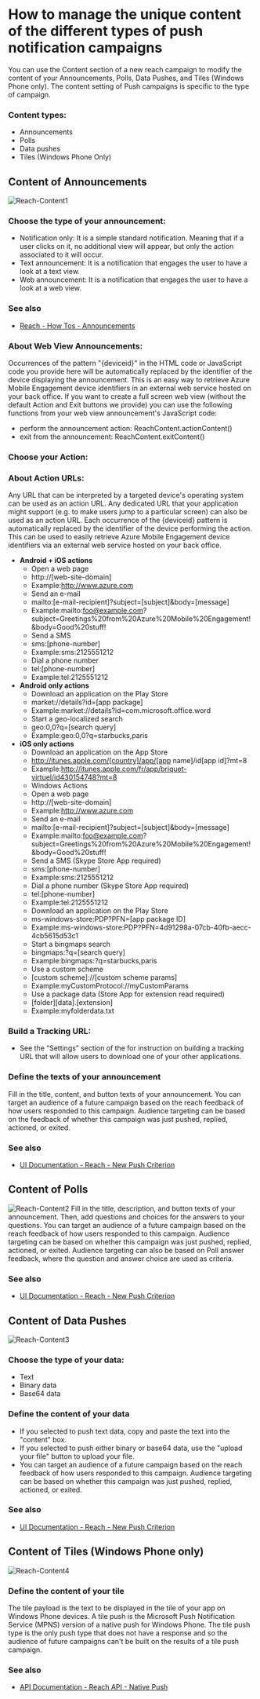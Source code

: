 <properties 
   pageTitle="Azure Mobile Engagement User Interface - Reach Content" 
   description="Learn how to manage the unique content of the different types of push notification campaigns in Azure Mobile Engagement" 
   services="mobile-engagement" 
   documentationCenter="" 
   authors="piyushjo" 
   manager="dwrede" 
   editor=""/>

<tags
   ms.service="mobile-engagement"
   ms.devlang="na"
   ms.topic="article"
   ms.tgt_pltfrm="mobile-multiple"
   ms.workload="mobile" 
   ms.date="08/10/2015"
   ms.author="piyushjo"/>

# How to manage the unique content of the different types of push notification campaigns
 
You can use the Content section of a new reach campaign to modify the content of your Announcements, Polls, Data Pushes, and Tiles (Windows Phone only). The content setting of Push campaigns is specific to the type of campaign. 
 
### Content types:
- Announcements
- Polls
- Data pushes
- Tiles (Windows Phone Only)
 
## Content of Announcements
 ![Reach-Content1][30] 

### Choose the type of your announcement:
-    Notification only: It is a simple standard notification. Meaning that if a user clicks on it, no additional view will appear, but only the action associated to it will occur.
-    Text announcement: It is a notification that engages the user to have a look at a text view.
-    Web announcement: It is a notification that engages the user to have a look at a web view.

### See also
- [Reach - How Tos - Announcements][Link 3] 

### About Web View Announcements:
Occurrences of the pattern "{deviceid}" in the HTML code or JavaScript code you provide here will be automatically replaced by the identifier of the device displaying the announcement. This is an easy way to retrieve Azure Mobile Engagement device identifiers in an external web service hosted on your back office.
If you want to create a full screen web view (without the default Action and Exit buttons we provide) you can use the following functions from your web view announcement's JavaScript code: 

-    perform the announcement action: ReachContent.actionContent()
-    exit from the announcement: ReachContent.exitContent()
 
### Choose your Action:

### About Action URLs:
Any URL that can be interpreted by a targeted device's operating system can be used as an action URL.
Any dedicated URL that your application might support (e.g. to make users jump to a particular screen) can also be used as an action URL.
Each occurrence of the {deviceid} pattern is automatically replaced by the identifier of the device performing the action. This can be used to easily retrieve Azure Mobile Engagement device identifiers via an external web service hosted on your back office.

- **Android + iOS actions**
    - Open a web page
    - http://\[web-site-domain\] 
    - Example:http://www.azure.com
    - Send an e-mail
    - mailto:\[e-mail-recipient\]?subject=\[subject\]&body=\[message\] 
    - Example:mailto:foo@example.com?subject=Greetings%20from%20Azure%20Mobile%20Engagement!&body=Good%20stuff!
    - Send a SMS
    - sms:\[phone-number\] 
    - Example:sms:2125551212
    - Dial a phone number
    - tel:\[phone-number\] 
    - Example:tel:2125551212
- **Android only actions**
    - Download an application on the Play Store
    - market://details?id=\[app package\] 
    - Example:market://details?id=com.microsoft.office.word
    - Start a geo-localized search
    - geo:0,0?q=\[search query\] 
    - Example:geo:0,0?q=starbucks,paris
- **iOS only actions**
    - Download an application on the App Store
    - http://itunes.apple.com/[country]/app/[app name]/id[app id]?mt=8 
    - Example:http://itunes.apple.com/fr/app/briquet-virtuel/id430154748?mt=8
    - Windows Actions
    - Open a web page
    - http://\[web-site-domain\] 
    - Example:http://www.azure.com
    - Send an e-mail
    - mailto:\[e-mail-recipient\]?subject=\[subject\]&body=\[message\] 
    - Example:mailto:foo@example.com?subject=Greetings%20from%20Azure%20Mobile%20Engagement!&body=Good%20stuff!
    - Send a SMS (Skype Store App required)
    - sms:\[phone-number\] 
    - Example:sms:2125551212
    - Dial a phone number (Skype Store App required)
    - tel:\[phone-number\] 
    - Example:tel:2125551212
    - Download an application on the Play Store
    - ms-windows-store:PDP?PFN=\[app package ID\] 
    - Example:ms-windows-store:PDP?PFN=4d91298a-07cb-40fb-aecc-4cb5615d53c1
    - Start a bingmaps search
    - bingmaps:?q=\[search query\] 
    - Example:bingmaps:?q=starbucks,paris
    - Use a custom scheme
    - \[custom scheme\]://\[custom scheme params\] 
    - Example:myCustomProtocol://myCustomParams
    - Use a package data (Store App for extension read required)
    - \[folder\]\[data\].\[extension\] 
    - Example:myfolderdata.txt
 
### Build a Tracking URL:
-    See the “Settings” section of the <UI Documentation> for instruction on building a tracking URL that will allow users to download one of your other applications.
 
### Define the texts of your announcement
Fill in the title, content, and button texts of your announcement. 
You can target an audience of a future campaign based on the reach feedback of how users responded to this campaign. Audience targeting can be based on the feedback of whether this campaign was just pushed, replied, actioned, or exited.

### See also
- [UI Documentation - Reach - New Push Criterion][Link 28]

## Content of Polls
![Reach-Content2][31] 
Fill in the title, description, and button texts of your announcement. 
Then, add questions and choices for the answers to your questions.
You can target an audience of a future campaign based on the reach feedback of how users responded to this campaign. Audience targeting can be based on whether this campaign was just pushed, replied, actioned, or exited. Audience targeting can also be based on Poll answer feedback, where the question and answer choice are used as criteria.

### See also
- [UI Documentation - Reach - New Push Criterion][Link 28]
 
## Content of Data Pushes
![Reach-Content3][32] 

### Choose the type of your data:
- Text
- Binary data
- Base64 data

### Define the content of your data
- If you selected to push text data, copy and paste the text into the "content" box.
- If you selected to push either binary or base64 data, use the "upload your file" button to upload your file.
- You can target an audience of a future campaign based on the reach feedback of how users responded to this campaign. Audience targeting can be based on whether this campaign was just pushed, replied, actioned, or exited.

### See also
- [UI Documentation - Reach - New Push Criterion][Link 28]

## Content of Tiles (Windows Phone only)
![Reach-Content4][33]

### Define the content of your tile
The tile payload is the text to be displayed in the tile of your app on Windows Phone devices.
A tile push is the Microsoft Push Notification Service (MPNS) version of a native push for Windows Phone. The tile push type is the only push type that does not have a response and so the audience of future campaigns can't be built on the results of a tile push campaign. 

### See also
- [API Documentation - Reach API - Native Push][Link 4]

<!--Image references-->
[1]: ./media/mobile-engagement-user-interface-navigation/navigation1.png
[2]: ./media/mobile-engagement-user-interface-home/home1.png
[3]: ./media/mobile-engagement-user-interface-home/home2.png
[4]: ./media/mobile-engagement-user-interface-home/home3.png
[5]: ./media/mobile-engagement-user-interface-home/home4.png
[6]: ./media/mobile-engagement-user-interface-home/home5.png
[7]: ./media/mobile-engagement-user-interface-my-account/myaccount1.png
[8]: ./media/mobile-engagement-user-interface-my-account/myaccount2.png
[9]: ./media/mobile-engagement-user-interface-my-account/myaccount3.png
[10]: ./media/mobile-engagement-user-interface-analytics/analytics1.png
[11]: ./media/mobile-engagement-user-interface-analytics/analytics2.png
[12]: ./media/mobile-engagement-user-interface-analytics/analytics3.png
[13]: ./media/mobile-engagement-user-interface-analytics/analytics4.png
[14]: ./media/mobile-engagement-user-interface-monitor/monitor1.png
[15]: ./media/mobile-engagement-user-interface-monitor/monitor2.png
[16]: ./media/mobile-engagement-user-interface-monitor/monitor3.png
[17]: ./media/mobile-engagement-user-interface-monitor/monitor4.png
[18]: ./media/mobile-engagement-user-interface-reach/reach1.png
[19]: ./media/mobile-engagement-user-interface-reach/reach2.png
[20]: ./media/mobile-engagement-user-interface-reach-campaign/Reach-Campaign1.png
[21]: ./media/mobile-engagement-user-interface-reach-campaign/Reach-Campaign2.png
[22]: ./media/mobile-engagement-user-interface-reach-campaign/Reach-Campaign3.png
[23]: ./media/mobile-engagement-user-interface-reach-campaign/Reach-Campaign4.png
[24]: ./media/mobile-engagement-user-interface-reach-campaign/Reach-Campaign5.png
[25]: ./media/mobile-engagement-user-interface-reach-campaign/Reach-Campaign6.png
[26]: ./media/mobile-engagement-user-interface-reach-campaign/Reach-Campaign7.png
[27]: ./media/mobile-engagement-user-interface-reach-campaign/Reach-Campaign8.png
[28]: ./media/mobile-engagement-user-interface-reach-campaign/Reach-Campaign9.png
[29]: ./media/mobile-engagement-user-interface-reach-criterion/Reach-Criterion1.png
[30]: ./media/mobile-engagement-user-interface-reach-content/Reach-Content1.png
[31]: ./media/mobile-engagement-user-interface-reach-content/Reach-Content2.png
[32]: ./media/mobile-engagement-user-interface-reach-content/Reach-Content3.png
[33]: ./media/mobile-engagement-user-interface-reach-content/Reach-Content4.png
[34]: ./media/mobile-engagement-user-interface-dashboard/dashboard1.png
[35]: ./media/mobile-engagement-user-interface-segments/segments1.png
[36]: ./media/mobile-engagement-user-interface-segments/segments2.png
[37]: ./media/mobile-engagement-user-interface-segments/segments3.png
[38]: ./media/mobile-engagement-user-interface-segments/segments4.png
[39]: ./media/mobile-engagement-user-interface-segments/segments5.png
[40]: ./media/mobile-engagement-user-interface-segments/segments6.png
[41]: ./media/mobile-engagement-user-interface-segments/segments7.png
[42]: ./media/mobile-engagement-user-interface-segments/segments8.png
[43]: ./media/mobile-engagement-user-interface-segments/segments9.png
[44]: ./media/mobile-engagement-user-interface-segments/segments10.png
[45]: ./media/mobile-engagement-user-interface-segments/segments11.png
[46]: ./media/mobile-engagement-user-interface-settings/settings1.png
[47]: ./media/mobile-engagement-user-interface-settings/settings2.png
[48]: ./media/mobile-engagement-user-interface-settings/settings3.png
[49]: ./media/mobile-engagement-user-interface-settings/settings4.png
[50]: ./media/mobile-engagement-user-interface-settings/settings5.png
[51]: ./media/mobile-engagement-user-interface-settings/settings6.png
[52]: ./media/mobile-engagement-user-interface-settings/settings7.png
[53]: ./media/mobile-engagement-user-interface-settings/settings8.png
[54]: ./media/mobile-engagement-user-interface-settings/settings9.png
[55]: ./media/mobile-engagement-user-interface-settings/settings10.png
[56]: ./media/mobile-engagement-user-interface-settings/settings11.png
[57]: ./media/mobile-engagement-user-interface-settings/settings12.png
[58]: ./media/mobile-engagement-user-interface-settings/settings13.png

<!--Link references-->
[Link 1]: mobile-engagement-user-interface.md
[Link 2]: mobile-engagement-troubleshooting-guide.md
[Link 3]: mobile-engagement-how-tos.md
[Link 4]: http://go.microsoft.com/fwlink/?LinkID=525553
[Link 5]: http://go.microsoft.com/fwlink/?LinkID=525554
[Link 6]: http://go.microsoft.com/fwlink/?LinkId=525555
[Link 7]: https://account.windowsazure.com/PreviewFeatures
[Link 8]: https://social.msdn.microsoft.com/Forums/azure/home?forum=azuremobileengagement
[Link 9]: http://azure.microsoft.com/services/mobile-engagement/
[Link 10]: http://azure.microsoft.com/documentation/services/mobile-engagement/
[Link 11]: http://azure.microsoft.com/pricing/details/mobile-engagement/
[Link 12]: mobile-engagement-user-interface-navigation.md
[Link 13]: mobile-engagement-user-interface-home.md
[Link 14]: mobile-engagement-user-interface-my-account.md
[Link 15]: mobile-engagement-user-interface-analytics.md
[Link 16]: mobile-engagement-user-interface-monitor.md
[Link 17]: mobile-engagement-user-interface-reach.md
[Link 18]: mobile-engagement-user-interface-segments.md
[Link 19]: mobile-engagement-user-interface-dashboard.md
[Link 20]: mobile-engagement-user-interface-settings.md
[Link 21]: mobile-engagement-troubleshooting-guide-analytics.md
[Link 22]: mobile-engagement-troubleshooting-guide-apis.md
[Link 23]: mobile-engagement-troubleshooting-guide-push-reach.md
[Link 24]: mobile-engagement-troubleshooting-guide-service.md
[Link 25]: mobile-engagement-troubleshooting-guide-sdk.md
[Link 26]: mobile-engagement-troubleshooting-guide-sr-info.md
[Link 27]: mobile-engagement-user-interface-reach-campaign.md
[Link 28]: mobile-engagement-user-interface-reach-criterion.md
[Link 29]: mobile-engagement-user-interface-reach-content.md
 